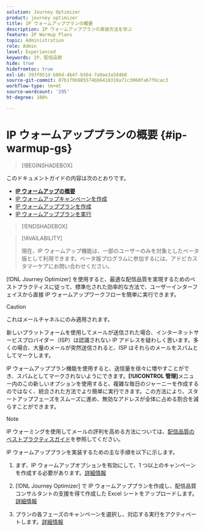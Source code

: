 ```yaml
---
solution: Journey Optimizer
product: journey optimizer
title: IP ウォームアッププランの概要
description: IP ウォームアッププランの実装方法を学ぶ
feature: IP Warmup Plans
topic: Administration
role: Admin
level: Experienced
keywords: IP、配信品質
hide: true
hidefromtoc: true
exl-id: 393f051d-b86d-4b4f-b564-7a9ae3a5d4b8
source-git-commit: 07b1f9b885574bb6418310a71c3060fa67f6cac3
workflow-type: tm+mt
source-wordcount: '295'
ht-degree: 100%

---
```


# IP ウォームアッププランの概要 {#ip-warmup-gs}

<!--
>[!CONTEXTUALHELP]
>id="ajo_admin_ip_warmup_plan"
>title="Define your IP warmup plan"
>abstract="You can perform IP warmup workflows directly from the Journey Optimizer interface in a standardized and efficient way that follows the best practices for optimal deliverability."
-->

>[!BEGINSHADEBOX]

このドキュメントガイドの内容は次のとおりです。

* **[IP ウォームアップの概要](ip-warmup-gs.md)**
* [IP ウォームアップキャンペーンを作成](ip-warmup-campaign.md)
* [IP ウォームアッププランを作成](ip-warmup-plan.md)
* [IP ウォームアッププランを実行](ip-warmup-execution.md)

>[!ENDSHADEBOX]

>[!AVAILABILITY]
>
>現在、IP ウォームアップ機能は、一部のユーザーのみを対象としたベータ版として利用できます。ベータ版プログラムに参加するには、アドビカスタマーケアにお問い合わせください。

[!DNL Journey Optimizer] を使用すると、最適な配信品質を実現するためのベストプラクティスに従って、標準化された効率的な方法で、ユーザーインターフェイスから直接 IP ウォームアップワークフローを簡単に実行できます。

>[!CAUTION]
>
>これはメールチャネルにのみ適用されます。

新しいプラットフォームを使用してメールが送信された場合、インターネットサービスプロバイダー（ISP）は認識されない IP アドレスを疑わしく思います。多くの場合、大量のメールが突然送信されると、ISP はそれらのメールをスパムとしてマークします。

IP ウォームアッププラン機能を使用すると、送信量を徐々に増やすことができ、スパムとしてマークされないようにできます。**[!UICONTROL 管理]**&#x200B;メニュー内のこの新しいオプションを使用すると、複雑な毎日のジャーニーを作成するのではなく、統合された方法でより簡単に実行できます。この方法により、スタートアップフェーズをスムーズに進め、無効なアドレスが全体に占める割合を減らすことができます。

>[!NOTE]
>
>IP ウォーミングを使用してメールの評判を高める方法については、[配信品質のベストプラクティスガイド](https://experienceleague.adobe.com/docs/deliverability-learn/deliverability-best-practice-guide/additional-resources/generic-resources/increase-reputation-with-ip-warming.html?lang=ja)を参照してください。

<!--
Benefits

* Standardization on Campaign which will be easy for practitioners too > why?

* No more pain of creating queries, audiences and testing those as system will create the audiences. 

* Ease of excluding domains and changing the plan with help of simple toggles to exclude OR by editing numbers inline or create new phases or reupload plan if drastic change. No more pain of editing audience definitions, journey conditions

* There is an expectation that with this, it will ease around 30% of effort and will be much better experience for consultant/partner/practitioner - right from planning to execution to reporting
-->

IP ウォームアッププランを実装するための主な手順を以下に示します。

1. まず、IP ウォームアップオプションを有効にして、1 つ以上のキャンペーンを作成する必要があります。[詳細情報](ip-warmup-campaign.md)

1. [!DNL Journey Optimizer] で IP ウォームアッププランを作成し、配信品質コンサルタントの支援を得て作成した Excel シートをアップロードします。[詳細情報](ip-warmup-plan.md)

1. プランの各フェーズのキャンペーンを選択し、対応する実行をアクティベートします。[詳細情報](ip-warmup-execution.md)

